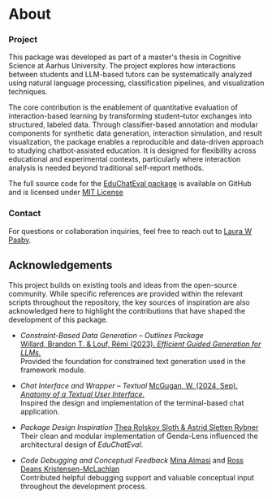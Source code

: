 # About

### Project
This package was developed as part of a master's thesis in Cognitive Science at Aarhus University. The project explores how interactions between students and LLM-based tutors can be systematically analyzed using natural language processing, classification pipelines, and visualization techniques.

The core contribution is the enablement of quantitative evaluation of interaction-based learning by transforming student–tutor exchanges into structured, labeled data. Through classifier-based annotation and modular components for synthetic data generation, interaction simulation, and result visualization, the package enables a reproducible and data-driven approach to studying chatbot-assisted education. It is designed for flexibility across educational and experimental contexts, particularly where interaction analysis is needed beyond traditional self-report methods.

The full source code for the [EduChatEval package](https://pypi.org/project/educhateval/) is available on GitHub and is licensed under [MIT License](https://github.com/laurawpaaby/EduChatEval/blob/main/LICENSE)


### Contact
For questions or collaboration inquiries, feel free to reach out to [Laura W Paaby](mailto:laurawpaaby@gmail.com).


## Acknowledgements

This project builds on existing tools and ideas from the open-source community. While specific references are provided within the relevant scripts throughout the repository, the key sources of inspiration are also acknowledged here to highlight the contributions that have shaped the development of this package.

- *Constraint-Based Data Generation – Outlines Package*  
  [Willard, Brandon T. & Louf, Rémi (2023). *Efficient Guided Generation for LLMs.*](https://arxiv.org/abs/2307.09702)  
  Provided the foundation for constrained text generation used in the framework module.

- *Chat Interface and Wrapper – Textual* 
  [McGugan, W. (2024, Sep). *Anatomy of a Textual User Interface.*](https://textual.textualize.io/blog/2024/09/15/anatomy-of-a-textual-user-interface/#were-in-the-pipe-five-by-five)  
  Inspired the design and implementation of the terminal-based chat application.

- *Package Design Inspiration* 
  [Thea Rolskov Sloth & Astrid Sletten Rybner](https://github.com/DaDebias/genda-lens)  
  Their clean and modular implementation of Genda-Lens influenced the architectural design of *EduChatEval*.

- *Code Debugging and Conceptual Feedback*
  [Mina Almasi](https://pure.au.dk/portal/da/persons/mina%40cc.au.dk) and [Ross Deans Kristensen-McLachlan](https://pure.au.dk/portal/da/persons/rdkm%40cc.au.dk)  
  Contributed helpful debugging support and valuable conceptual input throughout the development process.
